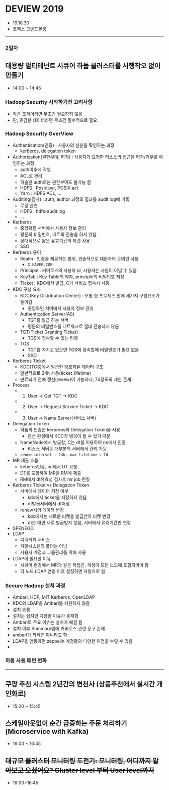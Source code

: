 # DEVIEW 2019
- 19.10.30
- 코엑스 그랜드볼룸
---

### 2일차

## 대용량 멀티테넌트 시큐어 하둡 클러스터를 시행착오 없이 만들기
- 14:00 ~ 14:45

### Hadoop Security 시작하기전 고려사항
- 작은 조직이라면 무조건 필요하지 않음
- 단, 민감한 데이터라면 무조건 필수적으로 필요
### Hadoop Security OverView
- Authentication(인증) : 사용자의 신분을 확인하는 과정
  - kerberos, delegation token
- Authorization(권한부여, 허가) : 사용자가 요청한 리소스의 접근을 허가/거부를 확인하는 과정
  - auth이후에 작업
  - ACL로 관리
  - 허술한 auth로는 권한부여도 불가능 함
  - HDFS : Posix per, POSIX acl
  - Yarn : HDFS ACL, ...
- Auditing(감사) : auth, author 과정의 결과를 audit log에 기록
  - 로깅 관련
  - HDFS : hdfs-audit.log
  - ...
- Kerberos
  - 중앙화된 서버에서 사용자 정보 관리
  - 평문의 비밀번호, 네트웍 전송을 하지 않음
  - 상대적으로 짧은 유효기간의 티켓 사용
  - SSO
- Kerberos 용어
  - Realm : 인증을 제공하는 범위, 관습적으로 대문자의 도메인 사용
    - `X.NAVER.COM`
  - Principle : 커버로스의 사용자 id, 사용자는 사람이 아닐 수 있음
  - KeyTab : Key Table의 약자, principle의 비밀번호 저장
  - Ticket : KDC에서 발급, C가 서비스 접속시 사용
- KDC 구성 요소
  - KDC(Key Distribution Center) : 보통 한 프로세스 안에 세가지 구성요소가 들어감
    - 중앙화된 서버에서 사용자 정보 관리
  - Authentication Server(AS)
    - TGT를 발급 하는 서버
    - 평문의 비밀번호를 네트워크로 절대 전송하지 않음
  - TGT(Ticket Granting Ticket)
    - TGS에 접속할 수 있는 티켓
  - TGS
    - TGT를 가지고 있으면 TGS에 접속할때 비밀번호가 필요 없음
    - SSO
- Kerberos Ticket
  - KDC(TGS)에서 발급한 암호화된 데이터 구조
  - 일반적으로 24h 사용(ticket_lifetime)
  - 만료되기 전에 갱신(renew)이 가능하나, 7d정도의 제한 존재
- Process
  - 1. User -> Get TGT -> KDC
  - 2. User -> Request Service Ticket -> KDC
  - 3. User -> Name Server(서비스 서버)
- Delegation Token
  - 하둡의 인증은 kerberos와 Delegation Token을 사용
    - 분산 환경에서 KDC가 병목이 될 수 있기 때문
  - NameNode에서 발급함, C는 dt를 이용하여 nn에서 인증
    - 리소스 서버등 대부분의 서버에서 관리 가능
  - `renew-interval : 24h, max-lifetime : 7d`
- MR 제출 흐름
  - keberos인증, nn에서 DT 요청
  - DT를 포함하여 MR을 RM에 제출
  - RM에서 dt유효성 검사후 mr job 런칭
- Kerberos Ticket vs Delegation Token
  - 서버에서 데이터 저장 여부
    - kdc에서 ticket을 저장하지 않음
    - dt발급서버에서 dt저장
  - renew시의 데이터 변경
    - kdc에서는 새로운 티켓을 발급받아 티켓 변경
    - dt는 매번 새로 발급받지 않음, 서버에서 유효기간만 연장
- SPENEGO
- LDAP
  - 디렉터리 서비스
  - 파일시스템의 폴더는 아님
  - 사용자 계정과 그룹관리를 위해 사용
- LDAP이 필요한 이유
  - 시큐어 환경에서 MR과 같은 작업은, 계정이 모든 노드에 포함되어야 함
  - 각 노드 LDAP 연동 이후 설정하면 자동으로 됨
### Secure Hadoop 설치 과정
- Ambari, HDP, MIT Kerberos, OpenLDAP
- KDC와 LDAP을 Ambari를 지원하지 않음
- 설치 흐름
- 설치는 쉽지만 다양한 이슈가 존재함
- Ambari로 주요 이슈는 설치가 해결 됨
- 설치 이후 Summary탭에 커버로스 관련 문구 존재
- ambari가 최적은 아니라고 함
- LDAP을 연동하면 zeppelin 계정등의 다양한 이점을 누릴 수 있음
- 
### 하둡 사용 패턴 변화



---
## 쿠팡 추천 시스템 2년간의 변천사 (상품추천에서 실시간 개인화로)
- 15:00 ~ 15:45

## 스케일아웃없이 순간 급증하는 주문 처리하기 (Microservice with Kafka)
- 16:00 ~ 16:45

## ~~대규모 클러스터 모니터링 도전기: 모니터링, 어디까지 알아보고 오셨어요? Cluster level 부터 User level까지~~
- 16:00~16:45